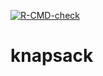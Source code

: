   <!-- badges: start -->
  [![R-CMD-check](https://github.com/akshath-aks/knapsack/actions/workflows/R-CMD-check.yaml/badge.svg)](https://github.com/akshath-aks/knapsack/actions/workflows/R-CMD-check.yaml)
  <!-- badges: end -->
# knapsack